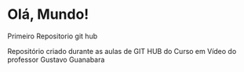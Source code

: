 # Olá, Mundo!
 Primeiro Repositorio git hub

 Repositório criado durante as aulas de GIT HUB do Curso em Vídeo do professor Gustavo Guanabara

